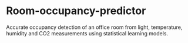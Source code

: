 # Room-occupancy-predictor
Accurate occupancy detection of an office room from light, temperature, humidity and CO2 measurements using statistical learning models.
